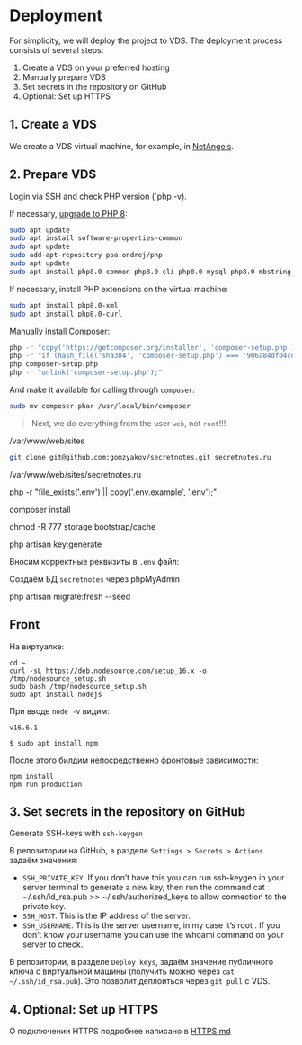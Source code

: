 # Deployment

For simplicity, we will deploy the project to VDS. The deployment process consists of several steps:

1. Create a VDS on your preferred hosting
2. Manually prepare VDS
3. Set secrets in the repository on GitHub
4. Optional: Set up HTTPS

## 1. Create a VDS

We create a VDS virtual machine, for example, in [NetAngels](https://panel.netangels.ru).

## 2. Prepare VDS

Login via SSH and check PHP version (`php -v). 

If necessary, [upgrade to PHP 8](https://php.watch/articles/php-8.0-installation-update-guide-debian-ubuntu):

```bash
sudo apt update
sudo apt install software-properties-common
sudo apt update
sudo add-apt-repository ppa:ondrej/php
sudo apt update
sudo apt install php8.0-common php8.0-cli php8.0-mysql php8.0-mbstring -y
```

If necessary, install PHP extensions on the virtual machine:

```bash
sudo apt install php8.0-xml
sudo apt install php8.0-curl
```

Manually [install](https://getcomposer.org/download/) Composer:

```bash
php -r "copy('https://getcomposer.org/installer', 'composer-setup.php');"
php -r "if (hash_file('sha384', 'composer-setup.php') === '906a84df04cea2aa72f40b5f787e49f22d4c2f19492ac310e8cba5b96ac8b64115ac402c8cd292b8a03482574915d1a8') { echo 'Installer verified'; } else { echo 'Installer corrupt'; unlink('composer-setup.php'); } echo PHP_EOL;"
php composer-setup.php
php -r "unlink('composer-setup.php');"
````

And make it available for calling through `composer`:

```bash
sudo mv composer.phar /usr/local/bin/composer
```

>Next, we do everything from the user `web`, not `root`!!!




/var/www/web/sites

```bash
git clone git@github.com:gomzyakov/secretnotes.git secretnotes.ru
``````

/var/www/web/sites/secretnotes.ru

php -r "file_exists('.env') || copy('.env.example', '.env');"

composer install

chmod -R 777 storage bootstrap/cache

php artisan key:generate

Вносим корректные реквизиты в `.env` файл:

Создаём БД `secretnotes` через phpMyAdmin

php artisan migrate:fresh --seed

## Front

На виртуалке:

```
cd ~
curl -sL https://deb.nodesource.com/setup_16.x -o /tmp/nodesource_setup.sh
sudo bash /tmp/nodesource_setup.sh
sudo apt install nodejs
```

При вводе `node -v` видим:
```
v16.6.1
```

```
$ sudo apt install npm
```

После этого билдим непосредственно фронтовые зависимости:

```
npm install
npm run production
```


## 3. Set secrets in the repository on GitHub

Generate SSH-keys with `ssh-keygen`

В репозитории на GitHub, в разделе `Settings > Secrets > Actions` задаём значения:

- `SSH_PRIVATE_KEY`. If you don’t have this you can run ssh-keygen in your server terminal to generate a new key, then
  run the command cat ~/.ssh/id_rsa.pub >> ~/.ssh/authorized_keys to allow connection to the private key.
- `SSH_HOST`. This is the IP address of the server.
- `SSH_USERNAME`. This is the server username, in my case it’s root . If you don’t know your username you can use the
  whoami command on your server to check.

В репозитории, в разделе `Deploy keys`, задаём значение публичного ключа с виртуальной машины (получить можно
через `cat ~/.ssh/id_rsa.pub`). Это позволит деплоиться через `git pull` с VDS.

## 4. Optional: Set up HTTPS

О подключении HTTPS подробнее написано в [HTTPS.md](HTTPS.md)

